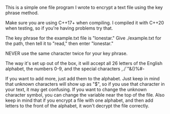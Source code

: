 This is a simple one file program I wrote to encrypt a text file using the key phrase method.

Make sure you are using C++17+ when compiling. I compiled it with C++20 when testing, so if you're having problems try that.

The key phrase for the example.txt file is "lonestar." Give ./example.txt for the path, then tell it to "read," then enter "lonestar."

NEVER use the same character twice for your key phrase.

The way it's set up out of the box, it will accept all 26 letters of the English alphabet, the numbers 0-9, and the special characters ,./`"&()%#-

If you want to add more, just add them to the alphabet. Just keep in mind that unknown characters will show up as "$", so if you use that character in your text, it may get confusing. If you want to change the unknown character symbol, you can change the variable near the top of the file. Also keep in mind that if you encrypt a file with one alphabet, and then add letters to the front of the alphabet, it won't decrypt the file correctly.
